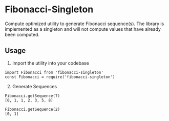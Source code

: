 # Fibonacci-Singleton
Compute optimized utility to generate Fibonacci sequence(s). The library is implemented as a singleton and will not compute values that have already been computed.

## Usage

1. Import the utility into your codebase

```
import Fibonacci from 'fibonacci-singleton'
const Fibonacci = require('fibonacci-singleton')
```

2. Generate Sequences

```
Fibonacci.getSequence(7)
[0, 1, 1, 2, 3, 5, 8]

Fibonacci.getSequence(2)
[0, 1]
```
